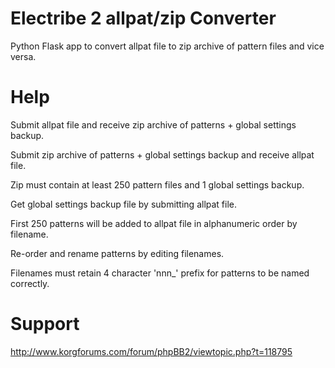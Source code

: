 # Electribe 2 allpat/zip Converter

Python Flask app to convert allpat file to zip archive of pattern files and vice versa.



# Help 

Submit allpat file and receive zip archive of patterns + global settings backup.

Submit zip archive of patterns + global settings backup and receive allpat file.

Zip must contain at least 250 pattern files and 1 global settings backup.

Get global settings backup file by submitting allpat file.

First 250 patterns will be added to allpat file in alphanumeric order by filename.

Re-order and rename patterns by editing filenames.

Filenames must retain 4 character 'nnn_' prefix for patterns to be named correctly.


# Support 

http://www.korgforums.com/forum/phpBB2/viewtopic.php?t=118795
